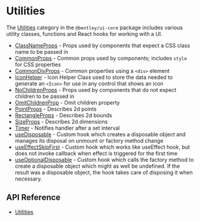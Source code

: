 # Utilities

The [Utilities]($ui-core:Inputs) category in the `@bentley/ui-core` package includes
various utility classes, functions and React hooks for working with a UI.

* [ClassNameProps]($ui-core) - Props used by components that expect a CSS class name to be passed in
* [CommonProps]($ui-core) - Common props used by components; includes `style` for CSS properties
* [CommonDivProps]($ui-core) - Common properties using a `<div>` element
* [IconHelper]($ui-core) - Icon Helper Class used to store the data needed to generate an `<Icon>` for use in any control that shows an icon
* [NoChildrenProps]($ui-core) - Props used by components that do not expect children to be passed in
* [OmitChildrenProp]($ui-core) - Omit children property
* [PointProps]($ui-core) - Describes 2d points
* [RectangleProps]($ui-core) - Describes 2d bounds
* [SizeProps]($ui-core) - Describes 2d dimensions
* [Timer]($ui-core) - Notifies handler after a set interval
* [useDisposable]($ui-core) - Custom hook which creates a disposable object and manages its disposal on unmount or factory method change
* [useEffectSkipFirst]($ui-core) - Custom hook which works like useEffect hook, but does not invoke callback when effect is triggered for the first time
* [useOptionalDisposable]($ui-core) - Custom hook which calls the factory method to create a disposable object which might as well be undefined. If the result was a disposable object, the hook takes care of disposing it when necessary.

## API Reference

* [Utilities]($ui-core:Utilities)
